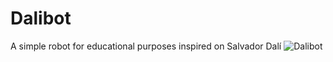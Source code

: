 # Dalibot
A simple robot for educational purposes inspired on Salvador Dalí
![Dalibot](https://github.com/javimostoles/Dalibot/blob/main/images/dalibot.gif)
